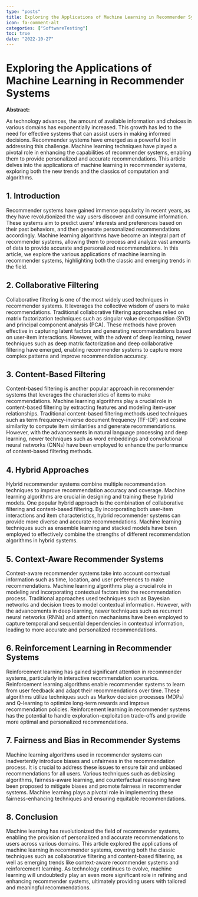 ```yaml
---
type: "posts"
title: Exploring the Applications of Machine Learning in Recommender Systems
icon: fa-comment-alt
categories: ["SoftwareTesting"]
toc: true
date: "2022-10-27"
---
```




# Exploring the Applications of Machine Learning in Recommender Systems

**Abstract:**

As technology advances, the amount of available information and choices in various domains has exponentially increased. This growth has led to the need for effective systems that can assist users in making informed decisions. Recommender systems have emerged as a powerful tool in addressing this challenge. Machine learning techniques have played a pivotal role in enhancing the capabilities of recommender systems, enabling them to provide personalized and accurate recommendations. This article delves into the applications of machine learning in recommender systems, exploring both the new trends and the classics of computation and algorithms.

## 1. Introduction

Recommender systems have gained immense popularity in recent years, as they have revolutionized the way users discover and consume information. These systems aim to predict users' interests and preferences based on their past behaviors, and then generate personalized recommendations accordingly. Machine learning algorithms have become an integral part of recommender systems, allowing them to process and analyze vast amounts of data to provide accurate and personalized recommendations. In this article, we explore the various applications of machine learning in recommender systems, highlighting both the classic and emerging trends in the field.

## 2. Collaborative Filtering

Collaborative filtering is one of the most widely used techniques in recommender systems. It leverages the collective wisdom of users to make recommendations. Traditional collaborative filtering approaches relied on matrix factorization techniques such as singular value decomposition (SVD) and principal component analysis (PCA). These methods have proven effective in capturing latent factors and generating recommendations based on user-item interactions. However, with the advent of deep learning, newer techniques such as deep matrix factorization and deep collaborative filtering have emerged, enabling recommender systems to capture more complex patterns and improve recommendation accuracy.

## 3. Content-Based Filtering

Content-based filtering is another popular approach in recommender systems that leverages the characteristics of items to make recommendations. Machine learning algorithms play a crucial role in content-based filtering by extracting features and modeling item-user relationships. Traditional content-based filtering methods used techniques such as term frequency-inverse document frequency (TF-IDF) and cosine similarity to compute item similarities and generate recommendations. However, with the advancements in natural language processing and deep learning, newer techniques such as word embeddings and convolutional neural networks (CNNs) have been employed to enhance the performance of content-based filtering methods.

## 4. Hybrid Approaches

Hybrid recommender systems combine multiple recommendation techniques to improve recommendation accuracy and coverage. Machine learning algorithms are crucial in designing and training these hybrid models. One popular hybrid approach is the combination of collaborative filtering and content-based filtering. By incorporating both user-item interactions and item characteristics, hybrid recommender systems can provide more diverse and accurate recommendations. Machine learning techniques such as ensemble learning and stacked models have been employed to effectively combine the strengths of different recommendation algorithms in hybrid systems.

## 5. Context-Aware Recommender Systems

Context-aware recommender systems take into account contextual information such as time, location, and user preferences to make recommendations. Machine learning algorithms play a crucial role in modeling and incorporating contextual factors into the recommendation process. Traditional approaches used techniques such as Bayesian networks and decision trees to model contextual information. However, with the advancements in deep learning, newer techniques such as recurrent neural networks (RNNs) and attention mechanisms have been employed to capture temporal and sequential dependencies in contextual information, leading to more accurate and personalized recommendations.

## 6. Reinforcement Learning in Recommender Systems

Reinforcement learning has gained significant attention in recommender systems, particularly in interactive recommendation scenarios. Reinforcement learning algorithms enable recommender systems to learn from user feedback and adapt their recommendations over time. These algorithms utilize techniques such as Markov decision processes (MDPs) and Q-learning to optimize long-term rewards and improve recommendation policies. Reinforcement learning in recommender systems has the potential to handle exploration-exploitation trade-offs and provide more optimal and personalized recommendations.

## 7. Fairness and Bias in Recommender Systems

Machine learning algorithms used in recommender systems can inadvertently introduce biases and unfairness in the recommendation process. It is crucial to address these issues to ensure fair and unbiased recommendations for all users. Various techniques such as debiasing algorithms, fairness-aware learning, and counterfactual reasoning have been proposed to mitigate biases and promote fairness in recommender systems. Machine learning plays a pivotal role in implementing these fairness-enhancing techniques and ensuring equitable recommendations.

## 8. Conclusion

Machine learning has revolutionized the field of recommender systems, enabling the provision of personalized and accurate recommendations to users across various domains. This article explored the applications of machine learning in recommender systems, covering both the classic techniques such as collaborative filtering and content-based filtering, as well as emerging trends like context-aware recommender systems and reinforcement learning. As technology continues to evolve, machine learning will undoubtedly play an even more significant role in refining and enhancing recommender systems, ultimately providing users with tailored and meaningful recommendations.